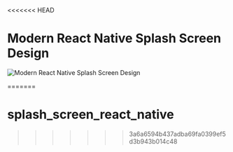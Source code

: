 <<<<<<< HEAD
# Modern React Native Splash Screen Design
![Modern React Native Splash Screen Design](https://res.cloudinary.com/drimg72d1/image/upload/v1631051008/apresentacao.jpg)


=======
# splash_screen_react_native
>>>>>>> 3a6a6594b437adba69fa0399ef5d3b943b014c48
